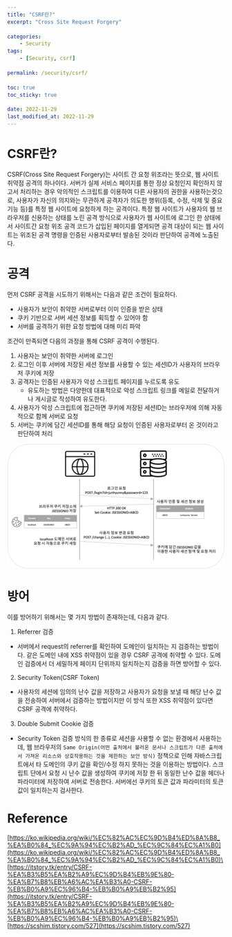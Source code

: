 ```yaml
---
title: "CSRF란?"
excerpt: "Cross Site Request Forgery"

categories:
    - Security
tags:
    - [Security, csrf]

permalink: /security/csrf/

toc: true
toc_sticky: true

date: 2022-11-29
last_modified_at: 2022-11-29
---
```


# CSRF란?
CSRF(Cross Site Request Forgery)는 사이트 간 요청 위조라는 뜻으로, 웹 사이트 취약점 공격의 하나이다. 서버가 실제 서비스 페이지를 통한 정상 요청인지 확인하지 않고서 처리하는 경우 악의적인 스크립트를 이용하여 다른 사용자의 권한을 사용하는것으로, 사용자가 자신의 의지와는 무관하게 공격자가 의도한 행위(등록, 수정, 삭제 및 중요기능 등)를 특정 웹 사이트에 요청하게 하는 공격이다. 특정 웹 사이트가 사용자의 웹 브라우저를 신용하는 상태를 노린 공격 방식으로 사용자가 웹 사이트에 로그인 한 상태에서 사이트간 요청 위조 공격 코드가 삽입된 페이지를 열게되면 공격 대상이 되는 웹 사이트는 위조된 공격 명령을 인증된 사용자로부터 발송된 것이라 판단하여 공격에 노출된다.

# 공격 

먼저 CSRF 공격을 시도하기 위해서는 다음과 같은 조건이 필요하다.
- 사용자가 보안이 취약한 서버로부터 이미 인증을 받은 상태
- 쿠키 기반으로 서버 세션 정보를 획득할 수 있어야 함
- 서버를 공격하기 위한 요청 방법에 대해 미리 파악

조건이 만족되면 다음의 과정을 통해 CSRF 공격이 수행된다.
1. 사용자는 보안이 취약한 서버에 로그인
2. 로그인 이후 서버에 저장된 세션 정보를 사용할 수 있는 세션ID가 사용자의 브라우저 쿠키에 저장
3. 공격자는 인증된 사용자가 악성 스크립트 페이지를 누르도록 유도
    - 유도하는 방법은 다양한데 대표적으로 악성 스크립트 링크를 메일로 전달하거나 게시글로 작성하여 유도한다.
4. 사용자가 악성 스크립트에 접근하면 쿠키에 저장된 세션ID는 브라우저에 의해 자동적으로 함께 서버로 요청
5. 서버는 쿠키에 담긴 세션ID를 통해 해당 요청이 인증된 사용자로부터 온 것이라고 판단하여 처리

![Alt text](../../assets/images/posts_img/Python/2022-11-29-csrf.jpeg)

# 방어

이를 방어하기 위해서는 몇 가지 방법이 존재하는데, 다음과 같다.

1. Referrer 검증
- 서버에서 request의 referrer를 확인하여 도메인이 일치하는 지 검증하는 방법이다. 같은 도메인 내에 XSS 취약점이 있을 경우 CSRF 공격에 취약할 수 있다. 도메인 검증에서 더 세밀하게 페이지 단위까지 일치하는지 검증을 하면 방어할 수 있다.

2. Security Token(CSRF Token)
- 사용자의 세션에 임의의 난수 값을 저장하고 사용자가 요청을 보낼 때 해당 난수 값을 전송하여 서버에서 검증하는 방법이지만 이 방식 또한 XSS 취약점이 있다면 CSRF 공격에 취약하다.

3. Double Submit Cookie 검증
- Security Token 검증 방식의 한 종류로 세션을 사용할 수 없는 환경에서 사용하는데, 웹 브라우저의 `Same Origin(어떤 출처에서 불러온 문서나 스크립트가 다른 출처에서 가져온 리소스와 상호작용하는 것을 제한하는 보안 방식)` 정책으로 인해 자바스크립트에서 타 도메인의 쿠키 값을 확인/수정 하지 못하는 것을 이용하는 방법이다. 스크립트 단에서 요청 시 난수 값을 생성하여 쿠키에 저장 한 뒤 동일한 난수 값을 헤더나 파라미터에 저장하여 서버로 전송한다. 서버에선 쿠키의 토큰 값과 파라미터의 토큰 값이 일치하는지 검사한다.

# Reference
[https://ko.wikipedia.org/wiki/%EC%82%AC%EC%9D%B4%ED%8A%B8_%EA%B0%84_%EC%9A%94%EC%B2%AD_%EC%9C%84%EC%A1%B0](https://ko.wikipedia.org/wiki/%EC%82%AC%EC%9D%B4%ED%8A%B8_%EA%B0%84_%EC%9A%94%EC%B2%AD_%EC%9C%84%EC%A1%B0)\
[https://itstory.tk/entry/CSRF-%EA%B3%B5%EA%B2%A9%EC%9D%B4%EB%9E%80-%EA%B7%B8%EB%A6%AC%EA%B3%A0-CSRF-%EB%B0%A9%EC%96%B4-%EB%B0%A9%EB%B2%95](https://itstory.tk/entry/CSRF-%EA%B3%B5%EA%B2%A9%EC%9D%B4%EB%9E%80-%EA%B7%B8%EB%A6%AC%EA%B3%A0-CSRF-%EB%B0%A9%EC%96%B4-%EB%B0%A9%EB%B2%95)\
[https://scshim.tistory.com/527](https://scshim.tistory.com/527)